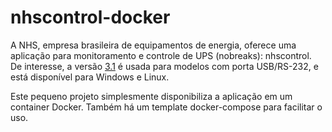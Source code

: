 # nhscontrol-docker

A NHS, empresa brasileira de equipamentos de energia, oferece uma aplicação para monitoramento e controle de UPS (nobreaks): nhscontrol. De interesse, a versão [3.1](https://www.nhs.com.br/nhscontrol-3-1/) é usada para modelos com porta USB/RS-232, e está disponível para Windows e Linux.

Este pequeno projeto simplesmente disponibiliza a aplicação em um container Docker. Também há um template docker-compose para facilitar o uso.
